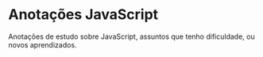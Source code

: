 # Anotações JavaScript
Anotações de estudo sobre JavaScript, assuntos que tenho dificuldade, ou novos aprendizados.